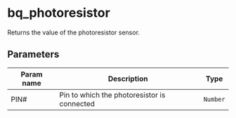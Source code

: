 bq_photoresistor
==========

Returns the value of the photoresistor sensor.

Parameters
----------

| Param name | Description | Type     |
 ------------|-------------|----------
| PIN#     | Pin to which the photoresistor is connected | `Number` |